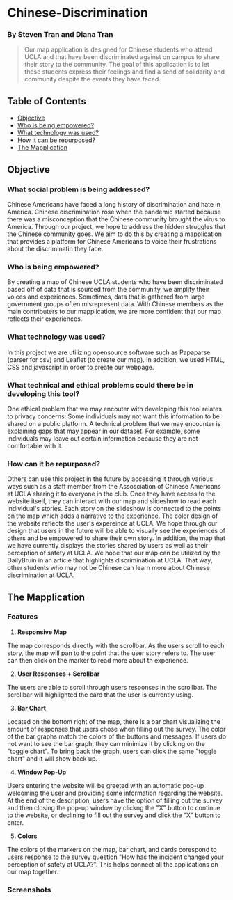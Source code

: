 # Chinese-Discrimination
### By Steven Tran and Diana Tran
>Our map application is designed for Chinese students who attend UCLA and that have been discriminated against on campus to share their story to the community. The goal of this application is to let these students express their feelings and find a send of solidarity and community despite the events they have faced.

## Table of Contents
* [Objective](#objective)
* [Who is being empowered?](#who-is-being-empowered)
* [What technology was used?](#what-technology-was-used?)
* [How it can be repurposed?](#how-can-it-be-repurposed?)
* [The Mapplication](#the-mapplication)

## Objective
### What social problem is being addressed?
Chinese Americans have faced a long history of discrimination and hate in America.  Chinese discrimination rose when the pandemic started because there was a misconception that the Chinese community brought the virus to America. Through our project, we hope to address the hidden struggles that the Chinese community goes. We aim to do this by creating a mapplication that provides a platform for Chinese Americans to voice their frustrations about the discriminatin they face.

### Who is being empowered?
By creating a map of Chinese UCLA students who have been discriminated based off of data that is sourced from the community, we amplify their voices and experiences. Sometimes, data that is gathered from large government groups often misrepresent data. With Chinese members as the main contributers to our mapplication, we are more confident that our map reflects their experiences.

### What technology was used?
In this project we are utilizing opensource software such as Papaparse (parser for csv) and Leaflet (to create our map). In addition, we used HTML, CSS and javascript in order to create our webpage. 

### What technical and ethical problems could there be in developing this tool?
One ethical problem that we may encouter with developing this tool relates to privacy concerns. Some individuals may not want this information to be shared on a public platform. A technical problem that we may encounter is explaining gaps that may appear in our dataset. For example, some individuals may leave out certain information because they are not comfortable with it.

### How can it be repurposed?
Others can use this project in the future by accessing it through various ways such as a staff member from the Assosciation of Chinese Americans at UCLA sharing it to everyone in the club. Once they have access to the website itself, they can interact with our map and slideshow to read each individual's stories. Each story on the slideshow is connected to the points on the map which adds a narrative to the experience. The color design of the website reflects the user's expereince at UCLA. We hope through our design that users in the future will be able to visually see the experiences of others and be empowered to share their own story. In addition, the map that we have currently displays the stories shared by users as well as their perception of safety at UCLA. We hope that our map can be utilized by the DailyBruin in an article that highlights discrimination at UCLA. That way, other students who may not be Chinese can learn more about Chinese discrimination at UCLA. 

## The Mapplication
### Features
1. **Responsive Map**

The map corresponds directly with the scrollbar. As the users scroll to each story, the map will pan to the point that the user story refers to. The user can then click on the marker to read more about th experience.






2. **User Responses + Scrollbar**

The users are able to scroll through users responses in the scrollbar. The scrollbar will highlighted the card that the user is currently using.





3. **Bar Chart**

Located on the bottom right of the map, there is a bar chart visualizing the amount of responses that users chose when filling out the survey. The color of the bar graphs match the colors of the buttons and messages. If users do not want to see the bar graph, they can minimize it by clicking on the "toggle chart". To bring back the graph, users can click the same "toggle chart" and it will show back up. 





4. **Window Pop-Up**

Users entering the website will be greeted with an automatic pop-up welcoming the user and providing some information regarding the website. At the end of the description, users have the option of filling out the survey and then closing the pop-up window by clickng the "X" button to continue to the website, or declining to fill out the survey and click the "X" button to enter. 

5. **Colors**

The colors of the markers on the map, bar chart, and cards corespond to users response to the survey question "How has the incident changed your perception of safety at UCLA?". This helps connect all the applications on our map together.


### Screenshots
